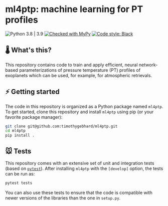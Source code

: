 # ml4ptp: machine learning for PT profiles

![Python 3.8 | 3.9](https://img.shields.io/badge/python-3.8_|_3.9-blue)
[![Checked with MyPy](https://img.shields.io/badge/mypy-checked-blue)](https://github.com/python/mypy)
[![Code style: Black](https://img.shields.io/badge/code%20style-black-000000.svg)](https://github.com/ambv/black)


## 🌡 What's this?

This repository contains code to train and apply efficient, neural network-based parameterizations of pressure temperature (PT) profiles of exoplanets which can be used, for example, for atmospheric retrievals.  


## ⚡ Getting started

The code in this repository is organized as a Python package named `ml4ptp`.
To get started, clone this repository and install `ml4ptp` using pip (or your favorite package manager):

```bash
git clone git@github.com:timothygebhard/ml4ptp.git
cd ml4ptp
pip install .
```

## 🐭 Tests

This repository comes with an extensive set of unit and integration tests (based on [`pytest`](https://pytest.org)). 
After installing `ml4ptp` with the `[develop]` option, the tests can be run as:

```bash
pytest tests
```

You can also use these tests to ensure that the code is compatible with newer versions of the libraries than the one in `setup.py`.